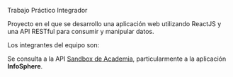 Trabajo Práctico Integrador

Proyecto en el que se desarrollo una aplicación web utilizando
ReactJS y una API RESTful para consumir y manipular datos.

Los integrantes del equipo son:

Se consulta a la API [Sandbox de Academia](https://sandbox.academiadevelopers.com/), particularmente a la aplicación **InfoSphere**.